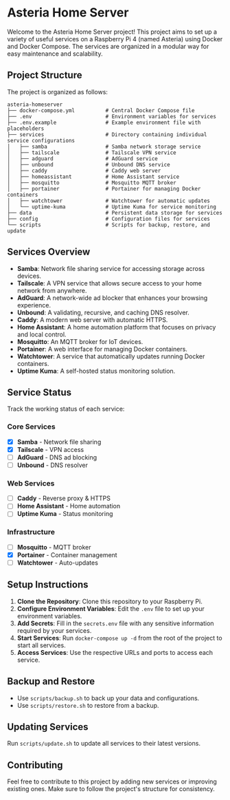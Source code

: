# Asteria Home Server

Welcome to the Asteria Home Server project! This project aims to set up a variety of useful services on a Raspberry Pi 4 (named Asteria) using Docker and Docker Compose. The services are organized in a modular way for easy maintenance and scalability.

## Project Structure

The project is organized as follows:

```
asteria-homeserver
├── docker-compose.yml          # Central Docker Compose file
├── .env                        # Environment variables for services
├── .env.example                # Example environment file with placeholders
├── services                    # Directory containing individual service configurations
│   ├── samba                   # Samba network storage service
│   ├── tailscale               # Tailscale VPN service
│   ├── adguard                 # AdGuard service
│   ├── unbound                 # Unbound DNS service
│   ├── caddy                   # Caddy web server
│   ├── homeassistant           # Home Assistant service
│   ├── mosquitto               # Mosquitto MQTT broker
│   ├── portainer               # Portainer for managing Docker containers
│   ├── watchtower              # Watchtower for automatic updates
│   └── uptime-kuma             # Uptime Kuma for service monitoring
├── data                        # Persistent data storage for services
├── config                      # Configuration files for services
└── scripts                     # Scripts for backup, restore, and update
```

## Services Overview

- **Samba**: Network file sharing service for accessing storage across devices.
- **Tailscale**: A VPN service that allows secure access to your home network from anywhere.
- **AdGuard**: A network-wide ad blocker that enhances your browsing experience.
- **Unbound**: A validating, recursive, and caching DNS resolver.
- **Caddy**: A modern web server with automatic HTTPS.
- **Home Assistant**: A home automation platform that focuses on privacy and local control.
- **Mosquitto**: An MQTT broker for IoT devices.
- **Portainer**: A web interface for managing Docker containers.
- **Watchtower**: A service that automatically updates running Docker containers.
- **Uptime Kuma**: A self-hosted status monitoring solution.

## Service Status

Track the working status of each service:

### Core Services
- [x] **Samba** - Network file sharing
- [x] **Tailscale** - VPN access
- [ ] **AdGuard** - DNS ad blocking
- [ ] **Unbound** - DNS resolver

### Web Services  
- [ ] **Caddy** - Reverse proxy & HTTPS
- [ ] **Home Assistant** - Home automation
- [ ] **Uptime Kuma** - Status monitoring

### Infrastructure
- [ ] **Mosquitto** - MQTT broker
- [x] **Portainer** - Container management
- [ ] **Watchtower** - Auto-updates

## Setup Instructions

1. **Clone the Repository**: Clone this repository to your Raspberry Pi.
2. **Configure Environment Variables**: Edit the `.env` file to set up your environment variables.
3. **Add Secrets**: Fill in the `secrets.env` file with any sensitive information required by your services.
4. **Start Services**: Run `docker-compose up -d` from the root of the project to start all services.
5. **Access Services**: Use the respective URLs and ports to access each service.

## Backup and Restore

- Use `scripts/backup.sh` to back up your data and configurations.
- Use `scripts/restore.sh` to restore from a backup.

## Updating Services

Run `scripts/update.sh` to update all services to their latest versions.

## Contributing

Feel free to contribute to this project by adding new services or improving existing ones. Make sure to follow the project's structure for consistency.
